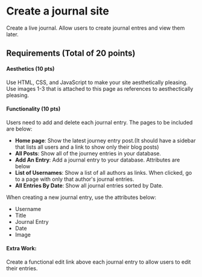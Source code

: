 # Create a journal site

Create a live journal. Allow users to create journal entres and view them later.

## Requirements (Total of 20 points)

#### Aesthetics (10 pts)
Use HTML, CSS, and JavaScript to make your site aesthetically pleasing. Use images 1-3 that is attached to this page as references to aesthectically pleasing.

#### Functionality (10 pts)
Users need to add and delete each journal entry. The pages to be included are below:
- <strong>Home page</strong>: Show the latest journey entry post.(It should have a sidebar that lists all users and a link to show only their blog posts)
- <strong>All Posts</strong>: Show all of the journey entries in your database.
- <strong>Add An Entry</strong>: Add a journal entry to your database. Attributes are below
- <strong>List of Usernames</strong>: Show a list of all authors as links. When clicked, go to a page with only that author's journal entries.
- <strong>All Entries By Date</strong>: Show all journal entries sorted by Date.

When creating a new journal entry, use the attributes below:
- Username
- Title
- Journal Entry
- Date
- Image


#### Extra Work:
Create a functional edit link above each journal entry to allow users to edit their entries.
